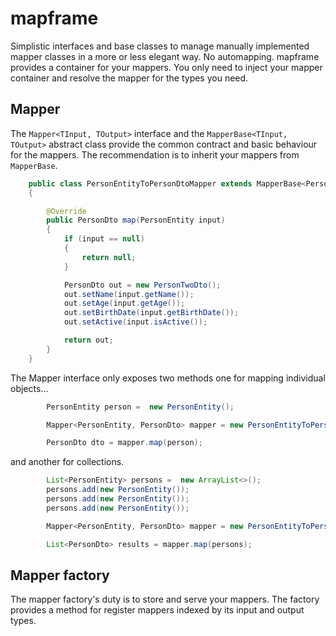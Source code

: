 # mapframe
Simplistic interfaces and base classes to manage manually implemented mapper classes in a more or less elegant way.
No automapping. mapframe provides a container for your mappers.
You only need to inject your mapper container and resolve the mapper for the types you need.

## Mapper
The `Mapper<TInput, TOutput>` interface and the `MapperBase<TInput, TOutput>` abstract class provide the common contract and basic behaviour for the mappers.
The recommendation is to inherit your mappers from `MapperBase`.

```java
    public class PersonEntityToPersonDtoMapper extends MapperBase<PersonEntity, PersonDto>
    {

        @Override
        public PersonDto map(PersonEntity input)
        {
            if (input == null)
            {
                return null;
            }

            PersonDto out = new PersonTwoDto();
            out.setName(input.getName());
            out.setAge(input.getAge());
            out.setBirthDate(input.getBirthDate());
            out.setActive(input.isActive());

            return out;
        }
    }
```
    
The Mapper interface only exposes two methods one for mapping individual objects... 

```java
        PersonEntity person =  new PersonEntity();

        Mapper<PersonEntity, PersonDto> mapper = new PersonEntityToPersonDtoMapper();

        PersonDto dto = mapper.map(person);
```

and another for collections.

```java
        List<PersonEntity> persons =  new ArrayList<>();
        persons.add(new PersonEntity());
        persons.add(new PersonEntity());
        persons.add(new PersonEntity());

        Mapper<PersonEntity, PersonDto> mapper = new PersonEntityToPersonDtoMapper();

        List<PersonDto> results = mapper.map(persons);
```

## Mapper factory
The mapper factory's duty is to store and serve your mappers. The factory provides a method for register mappers indexed by its input and output types.

